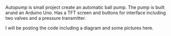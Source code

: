 Autopump is  small project create an automatic ball pump. The pump is built arund an Arduino Uno. Has a TFT screen and buttons for interface including two valves and a pressure transmitter.

I will be posting the code including a diagram and some pictures here.
